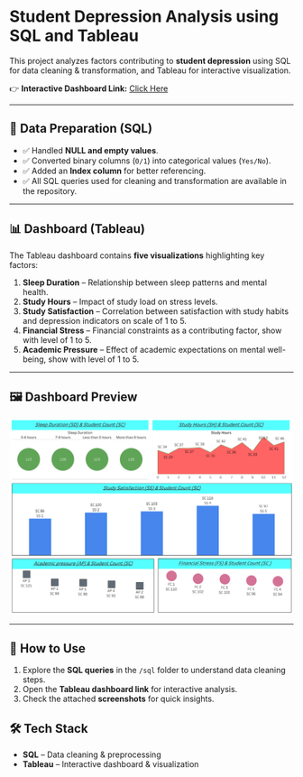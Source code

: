 # Student Depression Analysis using SQL and Tableau

This project analyzes factors contributing to **student depression** using SQL for data cleaning & transformation, and Tableau for interactive visualization.  

👉 **Interactive Dashboard Link:** [Click Here](https://public.tableau.com/views/Student_Depression_Analysis/StudentCountAnalysis?:language=en-US&publish=yes&:sid=&:redirect=auth&:display_count=n&:origin=viz_share_link)

---

## 🔹 Data Preparation (SQL)

- ✅ Handled **NULL and empty values**.  
- ✅ Converted binary columns (`0/1`) into categorical values (`Yes/No`).  
- ✅ Added an **Index column** for better referencing.  
- ✅ All SQL queries used for cleaning and transformation are available in the repository.  

---

## 📊 Dashboard (Tableau)

The Tableau dashboard contains **five visualizations** highlighting key factors:  

1. **Sleep Duration** – Relationship between sleep patterns and mental health.  
2. **Study Hours** – Impact of study load on stress levels.  
3. **Study Satisfaction** – Correlation between satisfaction with study habits and depression indicators on scale of 1 to 5.  
4. **Financial Stress** – Financial constraints as a contributing factor, show with level of 1 to 5.  
5. **Academic Pressure** – Effect of academic expectations on mental well-being, show with level of 1 to 5.  

---

## 🖼️ Dashboard Preview

![Dashboard Screenshot](Screenshot_Dashboard.png)  

---

## 🚀 How to Use

1. Explore the **SQL queries** in the `/sql` folder to understand data cleaning steps.  
2. Open the **Tableau dashboard link** for interactive analysis.  
3. Check the attached **screenshots** for quick insights.  


## 🛠️ Tech Stack

- **SQL** – Data cleaning & preprocessing  
- **Tableau** – Interactive dashboard & visualization  



